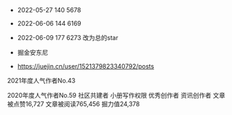 - 2022-05-27  140  5678
- 2022-06-06  144  6169  
- 2022-06-09  177  6273  改为总的star



- 掘金安东尼

- https://juejin.cn/user/1521379823340792/posts

2021年度人气作者No.43

2020年度人气作者No.59
社区共建者
小册写作权限
优秀创作者
资讯创作者
文章被点赞16,727
文章被阅读765,456
掘力值24,378